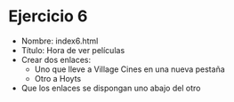 # Ejercicio 6

* Nombre: index6.html
* Título: Hora de ver películas
* Crear dos enlaces:
  - Uno que lleve a Village Cines en una nueva pestaña
  - Otro a Hoyts
* Que los enlaces se dispongan uno abajo del otro
